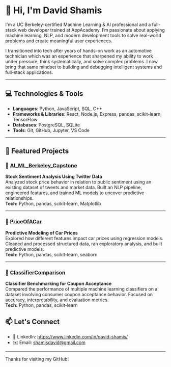 # 👋 Hi, I'm David Shamis

I'm a UC Berkeley-certified Machine Learning & AI professional and a full-stack web developer trained at AppAcademy. I’m passionate about applying machine learning, NLP, and modern development tools to solve real-world problems and create meaningful user experiences.

I transitioned into tech after years of hands-on work as an automotive technician which was an experience that sharpened my ability to work under pressure, think systematically, and solve complex problems. I now bring that same mindset to building and debugging intelligent systems and full-stack applications.

---

## 💻 Technologies & Tools
- **Languages**: Python, JavaScript, SQL, C++
- **Frameworks & Libraries**: React, Node.js, Express, pandas, scikit-learn, TensorFlow
- **Databases**: PostgreSQL, SQLite
- **Tools**: Git, GitHub, Jupyter, VS Code

---

## 📂 Featured Projects

### 🔹 [AI_ML_Berkeley_Capstone](https://github.com/shamisdavid/AI_ML_Berkeley_Capstone)  
**Stock Sentiment Analysis Using Twitter Data**  
Analyzed stock price behavior in relation to public sentiment using an existing dataset of tweets and market data. Built an NLP pipeline, engineered features, and trained ML models to uncover predictive relationships.  
**Tech:** Python, pandas, scikit-learn, Matplotlib  

---

### 🔹 [PriceOfACar](https://github.com/shamisdavid/PriceOfACar)  
**Predictive Modeling of Car Prices**  
Explored how different features impact car prices using regression models. Cleaned and processed structured data, ran exploratory analysis, and built predictive models.  
**Tech:** Python, pandas, scikit-learn, seaborn  

---

### 🔹 [ClassifierComparison](https://github.com/shamisdavid/ClassifierComparison)  
**Classifier Benchmarking for Coupon Acceptance**  
Compared the performance of multiple machine learning classifiers on a dataset involving consumer coupon acceptance behavior. Focused on accuracy, interpretability, and evaluation metrics.  
**Tech:** Python, pandas, scikit-learn  

## 📫 Let's Connect

- 💼 LinkedIn: https://www.linkedin.com/in/david-shamis/
- ✉️ Email: shamisdavid@gmail.com

---

Thanks for visiting my GitHub!
